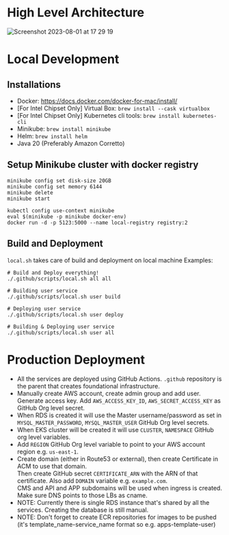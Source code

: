 
# High Level Architecture

![Screenshot 2023-08-01 at 17 29 19](https://github.com/template-apps/.github/assets/12097639/98e531f1-f14a-4583-87a2-fdeb755fc1f1)

# Local Development

## Installations
* Docker: https://docs.docker.com/docker-for-mac/install/
* [For Intel Chipset Only] Virtual Box: `brew install --cask virtualbox`
* [For Intel Chipset Only] Kubernetes cli tools: `brew install kubernetes-cli`
* Minikube: `brew install minikube`
* Helm: `brew install helm`
* Java 20 (Preferably Amazon Corretto)

## Setup Minikube cluster with docker registry
```
minikube config set disk-size 20GB
minikube config set memory 6144
minikube delete
minikube start

kubectl config use-context minikube
eval $(minikube -p minikube docker-env)
docker run -d -p 5123:5000 --name local-registry registry:2
```

## Build and Deployment
`local.sh` takes care of build and deployment on local machine
Examples:
```
# Build and Deploy everything!
./.github/scripts/local.sh all all

# Building user service
./.github/scripts/local.sh user build

# Deploying user service
./.github/scripts/local.sh user deploy

# Building & Deploying user service
./.github/scripts/local.sh user all
```

# Production Deployment
* All the services are deployed using GitHub Actions. `.github` repository is the parent that creates foundational infrastructure.
* Manually create AWS account, create admin group and add user. Generate access key. Add `AWS_ACCESS_KEY_ID`, `AWS_SECRET_ACCESS_KEY` as GitHub Org level secret.
* When RDS is created it will use the Master username/password as set in `MYSQL_MASTER_PASSWORD`, `MYSQL_MASTER_USER` GitHub Org level secrets.   
* When EKS cluster will be created it will use `CLUSTER`, `NAMESPACE` GitHub org level variables.
* Add `REGION` GitHub Org level variable to point to your AWS account region e.g. `us-east-1`.
* Create domain (either in Route53 or external), then create Certificate in ACM to use that domain.   
  Then create GitHub secret `CERTIFICATE_ARN` with the ARN of that certificate. Also add `DOMAIN` variable e.g. `example.com`.  
  CMS and API and APP subdomains will be used when ingress is created. Make sure DNS points to those LBs as cname.
* NOTE: Currently there is single RDS instance that's shared by all the services. Creating the database is still manual.
* NOTE: Don't forget to create ECR repositories for images to be pushed (it's template_name-service_name format so e.g. apps-template-user)
